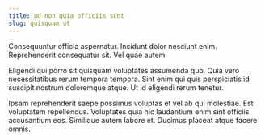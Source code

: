 ```yaml
---
title: ad non quia officiis sunt
slug: quisquam ut
---
```


Consequuntur officia aspernatur. Incidunt dolor nesciunt enim. Reprehenderit consequatur sit. Vel quae autem.

Eligendi qui porro sit quisquam voluptates assumenda quo. Quia vero necessitatibus rerum tempora tempora. Sint enim qui quis perspiciatis id suscipit nostrum doloremque atque. Ut id eligendi rerum tenetur.

Ipsam reprehenderit saepe possimus voluptas et vel ab qui molestiae. Est voluptatem repellendus. Voluptates quia hic laudantium enim sint officiis accusantium eos. Similique autem labore et. Ducimus placeat atque facere omnis.
